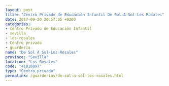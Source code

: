 ```yaml
---
layout: post
title: "Centro Privado de Educación Infantil De Sol A Sol-Los Rosales"
date: 2017-09-20 20:57:05 +0200
categories:
- Centro Privado de Educación Infantil
- sevilla
- los-rosales
- Centro privado
- guarderia
name: "De Sol A Sol-Los Rosales"
province: "Sevilla"
location: "Los Rosales"
code: "41016097"
type: "Centro privado"
permalink: /guarderias/de-sol-a-sol-los-rosales.html
---
```

